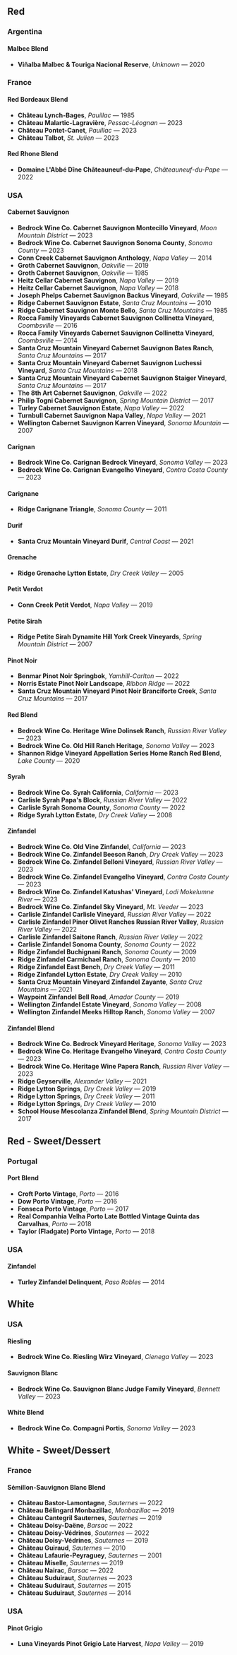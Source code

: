 ## Red

### Argentina

#### Malbec Blend
- **Viñalba Malbec & Touriga Nacional Reserve**, *Unknown* — 2020


### France

#### Red Bordeaux Blend
- **Château Lynch-Bages**, *Pauillac* — 1985
- **Château Malartic-Lagravière**, *Pessac-Léognan* — 2023
- **Château Pontet-Canet**, *Pauillac* — 2023
- **Château Talbot**, *St. Julien* — 2023

#### Red Rhone Blend
- **Domaine L'Abbé Dîne Châteauneuf-du-Pape**, *Châteauneuf-du-Pape* — 2022


### USA

#### Cabernet Sauvignon
- **Bedrock Wine Co. Cabernet Sauvignon Montecillo Vineyard**, *Moon Mountain District* — 2023
- **Bedrock Wine Co. Cabernet Sauvignon Sonoma County**, *Sonoma County* — 2023
- **Conn Creek Cabernet Sauvignon Anthology**, *Napa Valley* — 2014
- **Groth Cabernet Sauvignon**, *Oakville* — 2019
- **Groth Cabernet Sauvignon**, *Oakville* — 1985
- **Heitz Cellar Cabernet Sauvignon**, *Napa Valley* — 2019
- **Heitz Cellar Cabernet Sauvignon**, *Napa Valley* — 2018
- **Joseph Phelps Cabernet Sauvignon Backus Vineyard**, *Oakville* — 1985
- **Ridge Cabernet Sauvignon Estate**, *Santa Cruz Mountains* — 2010
- **Ridge Cabernet Sauvignon Monte Bello**, *Santa Cruz Mountains* — 1985
- **Rocca Family Vineyards Cabernet Sauvignon Collinetta Vineyard**, *Coombsville* — 2016
- **Rocca Family Vineyards Cabernet Sauvignon Collinetta Vineyard**, *Coombsville* — 2014
- **Santa Cruz Mountain Vineyard Cabernet Sauvignon Bates Ranch**, *Santa Cruz Mountains* — 2017
- **Santa Cruz Mountain Vineyard Cabernet Sauvignon Luchessi Vineyard**, *Santa Cruz Mountains* — 2018
- **Santa Cruz Mountain Vineyard Cabernet Sauvignon Staiger Vineyard**, *Santa Cruz Mountains* — 2017
- **The 8th Art Cabernet Sauvignon**, *Oakville* — 2022
- **Philip Togni Cabernet Sauvignon**, *Spring Mountain District* — 2017
- **Turley Cabernet Sauvignon Estate**, *Napa Valley* — 2022
- **Turnbull Cabernet Sauvignon Napa Valley**, *Napa Valley* — 2021
- **Wellington Cabernet Sauvignon Karren Vineyard**, *Sonoma Mountain* — 2007

#### Carignan
- **Bedrock Wine Co. Carignan Bedrock Vineyard**, *Sonoma Valley* — 2023
- **Bedrock Wine Co. Carignan Evangelho Vineyard**, *Contra Costa County* — 2023

#### Carignane
- **Ridge Carignane Triangle**, *Sonoma County* — 2011

#### Durif
- **Santa Cruz Mountain Vineyard Durif**, *Central Coast* — 2021

#### Grenache
- **Ridge Grenache Lytton Estate**, *Dry Creek Valley* — 2005

#### Petit Verdot
- **Conn Creek Petit Verdot**, *Napa Valley* — 2019

#### Petite Sirah
- **Ridge Petite Sirah Dynamite Hill York Creek Vineyards**, *Spring Mountain District* — 2007

#### Pinot Noir
- **Benmar Pinot Noir Springbok**, *Yamhill-Carlton* — 2022
- **Norris Estate Pinot Noir Landscape**, *Ribbon Ridge* — 2022
- **Santa Cruz Mountain Vineyard Pinot Noir Branciforte Creek**, *Santa Cruz Mountains* — 2017

#### Red Blend
- **Bedrock Wine Co. Heritage Wine Dolinsek Ranch**, *Russian River Valley* — 2023
- **Bedrock Wine Co. Old Hill Ranch Heritage**, *Sonoma Valley* — 2023
- **Shannon Ridge Vineyard Appellation Series Home Ranch Red Blend**, *Lake County* — 2020

#### Syrah
- **Bedrock Wine Co. Syrah California**, *California* — 2023
- **Carlisle Syrah Papa's Block**, *Russian River Valley* — 2022
- **Carlisle Syrah Sonoma County**, *Sonoma County* — 2022
- **Ridge Syrah Lytton Estate**, *Dry Creek Valley* — 2008

#### Zinfandel
- **Bedrock Wine Co. Old Vine Zinfandel**, *California* — 2023
- **Bedrock Wine Co. Zinfandel Beeson Ranch**, *Dry Creek Valley* — 2023
- **Bedrock Wine Co. Zinfandel Belloni Vineyard**, *Russian River Valley* — 2023
- **Bedrock Wine Co. Zinfandel Evangelho Vineyard**, *Contra Costa County* — 2023
- **Bedrock Wine Co. Zinfandel Katushas' Vineyard**, *Lodi Mokelumne River* — 2023
- **Bedrock Wine Co. Zinfandel Sky Vineyard**, *Mt. Veeder* — 2023
- **Carlisle Zinfandel Carlisle Vineyard**, *Russian River Valley* — 2022
- **Carlisle Zinfandel Piner Olivet Ranches Russian River Valley**, *Russian River Valley* — 2022
- **Carlisle Zinfandel Saitone Ranch**, *Russian River Valley* — 2022
- **Carlisle Zinfandel Sonoma County**, *Sonoma County* — 2022
- **Ridge Zinfandel Buchignani Ranch**, *Sonoma County* — 2009
- **Ridge Zinfandel Carmichael Ranch**, *Sonoma County* — 2010
- **Ridge Zinfandel East Bench**, *Dry Creek Valley* — 2011
- **Ridge Zinfandel Lytton Estate**, *Dry Creek Valley* — 2010
- **Santa Cruz Mountain Vineyard Zinfandel Zayante**, *Santa Cruz Mountains* — 2021
- **Waypoint Zinfandel Bell Road**, *Amador County* — 2019
- **Wellington Zinfandel Estate Vineyard**, *Sonoma Valley* — 2008
- **Wellington Zinfandel Meeks Hilltop Ranch**, *Sonoma Valley* — 2007

#### Zinfandel Blend
- **Bedrock Wine Co. Bedrock Vineyard Heritage**, *Sonoma Valley* — 2023
- **Bedrock Wine Co. Heritage Evangelho Vineyard**, *Contra Costa County* — 2023
- **Bedrock Wine Co. Heritage Wine Papera Ranch**, *Russian River Valley* — 2023
- **Ridge Geyserville**, *Alexander Valley* — 2021
- **Ridge Lytton Springs**, *Dry Creek Valley* — 2019
- **Ridge Lytton Springs**, *Dry Creek Valley* — 2011
- **Ridge Lytton Springs**, *Dry Creek Valley* — 2010
- **School House Mescolanza Zinfandel Blend**, *Spring Mountain District* — 2017


## Red - Sweet/Dessert

### Portugal

#### Port Blend
- **Croft Porto Vintage**, *Porto* — 2016
- **Dow Porto Vintage**, *Porto* — 2016
- **Fonseca Porto Vintage**, *Porto* — 2017
- **Real Companhia Velha Porto Late Bottled Vintage Quinta das Carvalhas**, *Porto* — 2018
- **Taylor (Fladgate) Porto Vintage**, *Porto* — 2018


### USA

#### Zinfandel
- **Turley Zinfandel Delinquent**, *Paso Robles* — 2014


## White

### USA

#### Riesling
- **Bedrock Wine Co. Riesling Wirz Vineyard**, *Cienega Valley* — 2023

#### Sauvignon Blanc
- **Bedrock Wine Co. Sauvignon Blanc Judge Family Vineyard**, *Bennett Valley* — 2023

#### White Blend
- **Bedrock Wine Co. Compagni Portis**, *Sonoma Valley* — 2023


## White - Sweet/Dessert

### France

#### Sémillon-Sauvignon Blanc Blend
- **Château Bastor-Lamontagne**, *Sauternes* — 2022
- **Château Bélingard Monbazillac**, *Monbazillac* — 2019
- **Château Cantegril Sauternes**, *Sauternes* — 2019
- **Château Doisy-Daëne**, *Barsac* — 2022
- **Château Doisy-Védrines**, *Sauternes* — 2022
- **Château Doisy-Védrines**, *Sauternes* — 2019
- **Château Guiraud**, *Sauternes* — 2010
- **Château Lafaurie-Peyraguey**, *Sauternes* — 2001
- **Château Miselle**, *Sauternes* — 2019
- **Château Nairac**, *Barsac* — 2022
- **Château Suduiraut**, *Sauternes* — 2023
- **Château Suduiraut**, *Sauternes* — 2015
- **Château Suduiraut**, *Sauternes* — 2014


### USA

#### Pinot Grigio
- **Luna Vineyards Pinot Grigio Late Harvest**, *Napa Valley* — 2019

